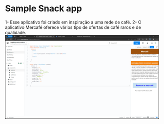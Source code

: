 # Sample Snack app
1- Esse aplicativo foi criado em inspiração a uma rede de café. 2- O aplicativo Mercafé oferece vários tipo de ofertas de café raros e de qualidade. 
![ft](./assets/parcial.PNG)
